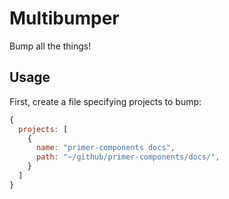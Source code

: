 # Multibumper

Bump all the things!

## Usage

First, create a file specifying projects to bump:

```javascript
{
  projects: [
    {
      name: "primer-components docs",
      path: "~/github/primer-components/docs/",
    }
  ]
}
```
